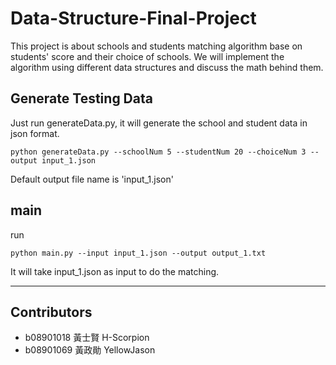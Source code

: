 # Data-Structure-Final-Project
This project is about schools and students matching algorithm base on students' score and their choice of schools. We will implement the algorithm using different data structures and discuss the math behind them.  
## Generate Testing Data
Just run generateData.py, it will generate the school and student data in json format.
````
python generateData.py --schoolNum 5 --studentNum 20 --choiceNum 3 --output input_1.json
````
Default output file name is 'input_1.json'
## main
run
````
python main.py --input input_1.json --output output_1.txt
````
It will take input_1.json as input to do the matching.

---
## Contributors
- b08901018 黃士賢 H-Scorpion 
- b08901069 黃政勛 YellowJason 